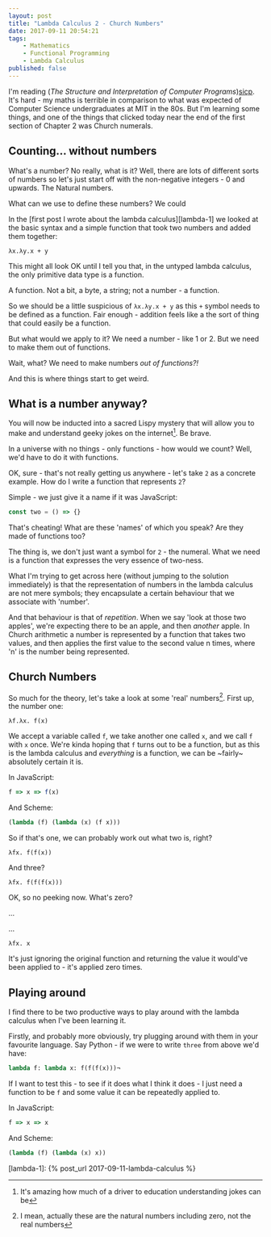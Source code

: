 ```yaml
---
layout: post
title: "Lambda Calculus 2 - Church Numbers"
date: 2017-09-11 20:54:21
tags:
    - Mathematics
    - Functional Programming
    - Lambda Calculus
published: false
---
```


I'm reading (_The Structure and Interpretation of Computer Programs_)[sicp].
It's hard - my maths is terrible in comparison to what was expected of Computer
Science undergraduates at MIT in the 80s. But I'm learning some things, and one
of the things that clicked today near the end of the first section of Chapter
2 was Church numerals.

## Counting... without numbers

What's a number? No really, what is it? Well, there are lots of different sorts
of numbers so let's just start off with the non-negative integers - 0 and
upwards. The Natural numbers.

What can we use to define these numbers? We could



In the [first post I wrote about the lambda calculus][lambda-1] we looked at the basic
syntax and a simple function that took two numbers and added them together:

```
λx.λy.x + y
```

This might all look OK until I tell you that, in the untyped lambda calculus,
the only primitive data type is a function.

A function. Not a bit, a byte, a string; not a number - a function.

So we should be a little suspicious of `λx.λy.x + y` as this `+` symbol needs to
be defined as a function. Fair enough - addition feels like a the sort of thing
that could easily be a function.

But what would we apply to it? We need a number - like 1 or 2. But we need to
make them out of functions.

Wait, what? We need to make numbers _out of functions?!_

And this is where things start to get weird.

## What is a number anyway?

You will now be inducted into a sacred Lispy mystery that will allow you to make
and understand geeky jokes on the internet[^1]. Be brave.

In a universe with no things - only functions - how would we count? Well, we'd
have to do it with functions.

OK, sure - that's not really getting us anywhere - let's take `2` as a concrete
example. How do I write a function that represents `2`?

Simple - we just give it a name if it was JavaScript:

```javascript
const two = () => {}
```

That's cheating! What are these 'names' of which you speak? Are they made of
functions too?

The thing is, we don't just want a symbol for `2` - the numeral. What we need
is a function that expresses the very essence of two-ness.

What I'm trying to get across here (without jumping to the solution
immediately) is that the representation of numbers in the lambda calculus are
not mere symbols; they encapsulate a certain behaviour that we associate with
'number'.

And that behaviour is that of _repetition_. When we say 'look at those two
apples', we're expecting there to be an apple, and then _another_ apple. In
Church arithmetic a number is represented by a function that takes two values,
and then applies the first value to the second value n times, where 'n' is the
number being represented.

## Church Numbers

So much for the theory, let's take a look at some 'real' numbers[^2]. First up, the
number one:

```
λf.λx. f(x)
```

We accept a variable called `f`, we take another one called `x`, and we call `f`
with `x` once. We're kinda hoping that `f` turns out to be a function, but as
this is the lambda calculus and _everything_ is a function, we can be ~fairly~
absolutely certain it is.

In JavaScript:

```javascript
f => x => f(x)
```

And Scheme:

```scheme
(lambda (f) (lambda (x) (f x)))

```

So if that's one, we can probably work out what two is, right?

```
λfx. f(f(x))
```

And three?

```
λfx. f(f(f(x)))
```

OK, so no peeking now. What's zero?

...

...


```
λfx. x
```

It's just ignoring the original function and returning the value it would've
been applied to - it's applied zero times.

## Playing around

I find there to be two productive ways to play around with the lambda calculus
when I've been learning it.

Firstly, and probably more obviously, try plugging around with them in your
favourite language. Say Python - if we were to write `three` from above we'd
have:

```python
lambda f: lambda x: f(f(f(x)))¬
```

If I want to test this - to see if it does what I think it does - I just need a
function to be `f` and some value it can be repeatedly applied to.



In JavaScript:

```javascript
f => x => x
```

And Scheme:

```scheme
(lambda (f) (lambda (x) x))

```





[^1]: It's amazing how much of a driver to education understanding jokes can be
[^2]: I mean, actually these are the natural numbers including zero, not the real numbers
[^3]: You could do this with `def`s, but this is the _lambda_ calculus after all

[sicp]: https://mitpress.mit.edu/sicp/
[lambda-1]: {% post_url 2017-09-11-lambda-calculus %}
